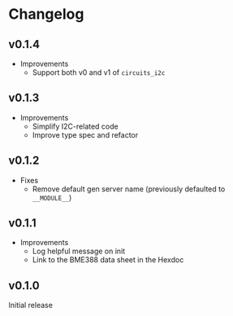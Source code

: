 # Changelog

## v0.1.4

* Improvements
  * Support both v0 and v1 of `circuits_i2c`

## v0.1.3

* Improvements
  * Simplify I2C-related code
  * Improve type spec and refactor

## v0.1.2

* Fixes
  * Remove default gen server name (previously defaulted to `__MODULE__`)

## v0.1.1

* Improvements
  * Log helpful message on init
  * Link to the BME388 data sheet in the Hexdoc

## v0.1.0

Initial release
